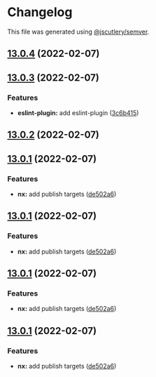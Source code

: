 # Changelog

This file was generated using [@jscutlery/semver](https://github.com/jscutlery/semver).

## [13.0.4](https://github.com/fruchtzwerg/ngutils/compare/v13.0.3...v13.0.4) (2022-02-07)



## [13.0.3](https://github.com/fruchtzwerg/ngutils/compare/v13.0.2...v13.0.3) (2022-02-07)


### Features

* **eslint-plugin:** add eslint-plugin ([3c6b415](https://github.com/fruchtzwerg/ngutils/commit/3c6b4157bc1602177dc4a787d9423eaa25fb4a83))



## [13.0.2](https://github.com/fruchtzwerg/ngutils/compare/v13.0.1...v13.0.2) (2022-02-07)



## [13.0.1](https://github.com/fruchtzwerg/ngutils/compare/v13.0.0...v13.0.1) (2022-02-07)


### Features

* **nx:** add publish targets ([de502a6](https://github.com/fruchtzwerg/ngutils/commit/de502a690bc6e75d69729871bb8610810df569a3))



## [13.0.1](https://github.com/fruchtzwerg/ngutils/compare/v13.0.0...v13.0.1) (2022-02-07)


### Features

* **nx:** add publish targets ([de502a6](https://github.com/fruchtzwerg/ngutils/commit/de502a690bc6e75d69729871bb8610810df569a3))



## [13.0.1](https://github.com/fruchtzwerg/ngutils/compare/v13.0.0...v13.0.1) (2022-02-07)


### Features

* **nx:** add publish targets ([de502a6](https://github.com/fruchtzwerg/ngutils/commit/de502a690bc6e75d69729871bb8610810df569a3))



## [13.0.1](https://github.com/fruchtzwerg/ngutils/compare/v13.0.0...v13.0.1) (2022-02-07)


### Features

* **nx:** add publish targets ([de502a6](https://github.com/fruchtzwerg/ngutils/commit/de502a690bc6e75d69729871bb8610810df569a3))
